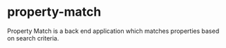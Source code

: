 # property-match
Property Match is a back end application which matches properties based on search criteria.
